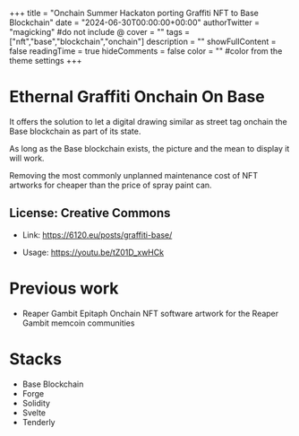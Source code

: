 +++
title = "Onchain Summer Hackaton porting Graffiti NFT to Base Blockchain"
date = "2024-06-30T00:00:00+00:00"
authorTwitter = "magicking" #do not include @
cover = ""
tags = ["nft","base","blockchain","onchain"]
description = ""
showFullContent = false
readingTime = true
hideComments = false
color = "" #color from the theme settings
+++

# Ethernal Graffiti Onchain On Base

It offers the solution to let a digital drawing similar as street tag onchain the Base blockchain as part of its state.

As long as the Base blockchain exists, the picture and the mean to display it will work.

Removing the most commonly unplanned maintenance cost of NFT artworks for cheaper than the price of spray paint can.

## License: Creative Commons

 - Link: https://6120.eu/posts/graffiti-base/

 - Usage: https://youtu.be/tZ01D_xwHCk

# Previous work

 - Reaper Gambit Epitaph
   Onchain NFT software artwork for the Reaper Gambit memcoin communities

# Stacks

 - Base Blockchain
 - Forge
 - Solidity
 - Svelte
 - Tenderly
